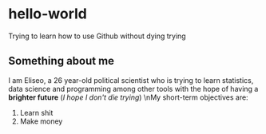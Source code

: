 # hello-world
Trying to learn how to use Github without dying trying
## Something about me
I am Eliseo, a 26 year-old political scientist who is trying to learn statistics, data science and programming among other tools with the hope of having a **brighter future** (*I hope I don't die trying*) \nMy short-term objectives are:
1. Learn shit
2. Make money
